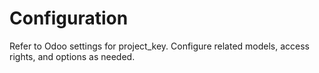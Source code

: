 # Configuration

Refer to Odoo settings for project_key. Configure related models, access rights, and options as needed.
